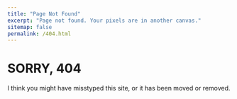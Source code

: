 ```yaml
---
title: "Page Not Found"
excerpt: "Page not found. Your pixels are in another canvas."
sitemap: false
permalink: /404.html
---
```


# SORRY, 404

I think you might have misstyped this site, or it has been moved or removed.